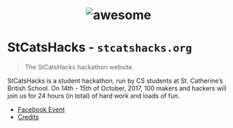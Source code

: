 <h1 align="center">
	<img src="https://github.com/StCatsHacks/StCatsHacks-Website/blob/master/images/bikers_d.gif" alt="awesome">
	<br>
</h1>

# StCatsHacks - `stcatshacks.org`

> The StCatsHacks hackathon website.

StCatsHacks is a student hackathon, run by CS students at St. Catherine’s British School. On 14th - 15th of October, 2017, 100 makers and hackers will join us for 24 hours (in total) of hard work and loads of fun.

- [Facebook Event](https://www.facebook.com/events/132307880652295/)
- [Credits](CREDITS.md)
